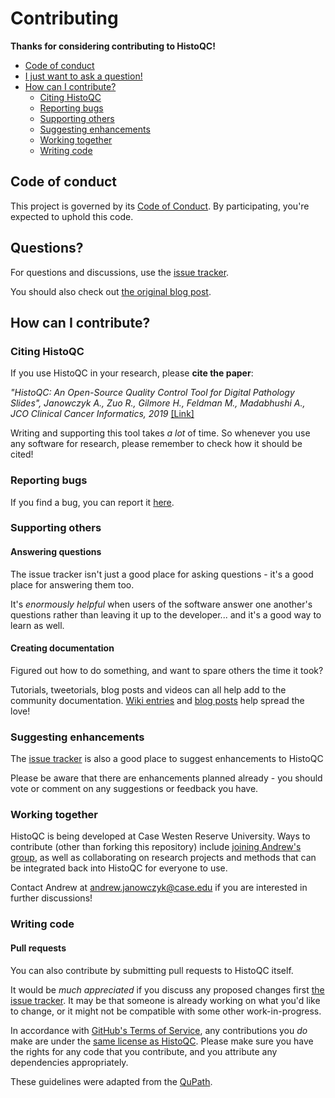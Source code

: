 # Contributing

**Thanks for considering contributing to HistoQC!**

* [Code of conduct](#code-of-conduct)
* [I just want to ask a question!](#questions)
* [How can I contribute?](#how-can-i-contribute)
  * [Citing HistoQC](#citing-histoqc)
  * [Reporting bugs](#reporting-bugs)
  * [Supporting others](#supporting-others)
  * [Suggesting enhancements](#suggesting-enhancements)
  * [Working together](#working-together)
  * [Writing code](#writing-code)


## Code of conduct

This project is governed by its [Code of Conduct](CodeOfConduct.md). By participating, you're expected to uphold this code.


## Questions?

For questions and discussions, use the [issue tracker](https://github.com/choosehappy/HistoQC/issues).

You should also check out [the original blog post](http://www.andrewjanowczyk.com/histoqc-an-open-source-quality-control-tool-for-digital-pathology-slides/).


## How can I contribute?

### Citing HistoQC

If you use HistoQC in your research, please **cite the paper**:

_"HistoQC: An Open-Source Quality Control Tool for Digital Pathology Slides", Janowczyk A., Zuo R., Gilmore H., Feldman M., Madabhushi A., JCO Clinical Cancer Informatics, 2019_ [[Link]](https://pubmed.ncbi.nlm.nih.gov/30990737/)

Writing and supporting this tool takes _a lot_ of time. So whenever you use any software for research, please remember to check how it should be cited!


### Reporting bugs

If you find a bug, you can report it [here](https://github.com/choosehappy/HistoQC/issues).

### Supporting others

#### Answering questions
The issue tracker isn't just a good place for asking questions - it's a good place for answering them too.

It's _enormously helpful_ when users of the software answer one another's questions rather than leaving it up to the developer... and it's a good way to learn as well.

#### Creating documentation
Figured out how to do something, and want to spare others the time it took?

Tutorials, tweetorials, blog posts and videos can all help add to the community documentation. [Wiki entries](https://github.com/choosehappy/HistoQC/wiki) and [blog posts](http://www.andrewjanowczyk.com/histoqc-an-open-source-quality-control-tool-for-digital-pathology-slides/) help spread the love!


### Suggesting enhancements

The [issue tracker](https://github.com/choosehappy/HistoQC/issues) is also a good place to suggest enhancements to HistoQC

Please be aware that there are enhancements planned already - you should vote or comment on any suggestions or feedback you have.


### Working together

HistoQC is being developed at Case Westen Reserve University. 
Ways to contribute (other than forking this repository) include [joining Andrew's group](http://ccipd.case.edu), as well as collaborating on research projects and methods that can be integrated back into HistoQC for everyone to use.

Contact Andrew at andrew.janowczyk@case.edu if you are interested in further discussions!

### Writing code

#### Pull requests

You can also contribute by submitting pull requests to HistoQC itself.

It would be _much appreciated_ if you discuss any proposed changes first [the issue tracker](https://github.com/choosehappy/HistoQC/issues). It may be that someone is already working on what you'd like to change, or it might not be compatible with some other work-in-progress.

In accordance with [GitHub's Terms of Service](https://help.github.com/en/articles/github-terms-of-service#6-contributions-under-repository-license), any contributions you _do_ make are under the [same license as HistoQC](LICENSE.md). Please make sure you have the rights for any code that you contribute, and you attribute any dependencies appropriately.

These guidelines were adapted from the [QuPath](https://github.com/qupath/qupath/blob/master/CONTRIBUTING.md).
